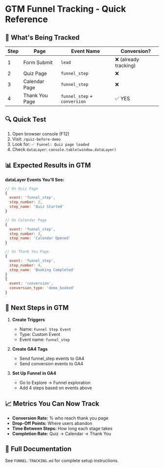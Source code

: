 # GTM Funnel Tracking - Quick Reference

## 🎯 What's Being Tracked

| Step | Page | Event Name | Conversion? |
|------|------|------------|-------------|
| 1 | Form Submit | `lead` | ❌ (already tracking) |
| 2 | Quiz Page | `funnel_step` | ❌ |
| 3 | Calendar Page | `funnel_step` | ❌ |
| 4 | Thank You Page | `funnel_step` + `conversion` | ✅ YES |

## 🔍 Quick Test

1. Open browser console (F12)
2. Visit: `/quiz-before-demo`
3. Look for: `✅ Funnel: Quiz page loaded`
4. Check `dataLayer`: `console.table(window.dataLayer)`

## 📊 Expected Results in GTM

**dataLayer Events You'll See:**

```javascript
// On Quiz Page
{
  event: 'funnel_step',
  step_number: 2,
  step_name: 'Quiz Started'
}

// On Calendar Page
{
  event: 'funnel_step',
  step_number: 3,
  step_name: 'Calendar Opened'
}

// On Thank You Page
{
  event: 'funnel_step',
  step_number: 4,
  step_name: 'Booking Completed'
}
{
  event: 'conversion',
  conversion_type: 'demo_booked'
}
```

## 🚀 Next Steps in GTM

1. **Create Triggers**
   - Name: `Funnel Step Event`
   - Type: Custom Event
   - Event name: `funnel_step`

2. **Create GA4 Tags**
   - Send funnel_step events to GA4
   - Send conversion events to GA4

3. **Set Up Funnel in GA4**
   - Go to Explore → Funnel exploration
   - Add 4 steps based on events above

## 📈 Metrics You Can Now Track

- **Conversion Rate:** % who reach thank you page
- **Drop-Off Points:** Where users abandon
- **Time Between Steps:** How long each stage takes
- **Completion Rate:** Quiz → Calendar → Thank You

## 🔗 Full Documentation

See `FUNNEL-TRACKING.md` for complete setup instructions.
